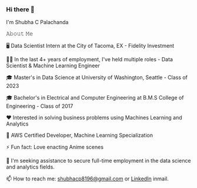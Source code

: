 ### Hi there 👋

I'm Shubha C Palachanda

𝙰𝚋𝚘𝚞𝚝 𝙼𝚎

🖥 Data Scientist Intern at the City of Tacoma, EX - Fidelity Investment 

👨‍💼 In the last 4+ years of employment, I've held multiple roles - Data Scientist & Machine Learning Engineer

🎓 Master's in Data Science at University of Washington, Seattle - Class of 2023

🎓 Bachelor's  in Electrical and Computer Engineering at B.M.S College of Engineering - Class of 2017

❤️ Interested in solving business problems using Machines Learning and Analytics

🥇 AWS Certified Developer, Machine Learning Specialization

⚡ Fun fact: Love enacting Anime scenes

🤔 I'm seeking assistance to secure full-time employment in the data science and analytics fields.

📫 How to reach me: shubhacp8196@gmail.com or [LinkedIn](https://www.linkedin.com/in/shubha-changappa-palachanda/) inmail.
